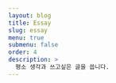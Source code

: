 ```yaml
---
layout: blog
title: Essay
slug: essay
menu: true
submenu: false
order: 4
description: >
  평소 생각과 쓰고싶은 글을 씁니다.
---
```

